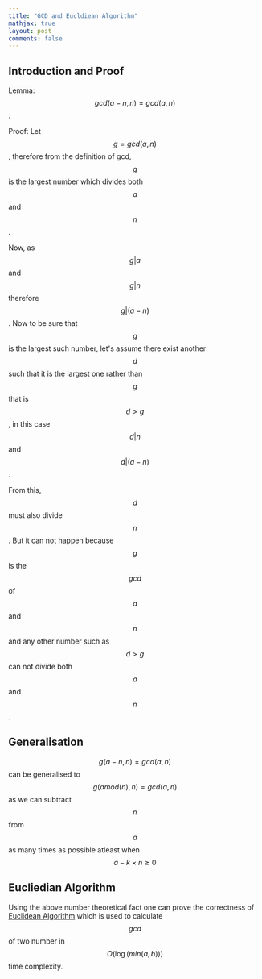 ```yaml
---
title: "GCD and Eucldiean Algorithm"
mathjax: true
layout: post
comments: false
---
```


## Introduction and Proof

Lemma: $$gcd(a - n, n) = gcd(a, n)$$.

Proof: Let $$g = gcd(a, n)$$, therefore from the definition of gcd, $$g$$ is the largest
number which divides both $$a$$ and $$n$$.

Now, as $$g|a$$ and $$g|n$$ therefore $$g|(a-n)$$. Now to be sure that $$g$$ is
the largest such number, let's assume there exist another $$d$$ such that it is
the largest one rather than $$g$$ that is $$d > g$$, in this case $$d|n$$ and
$$d|(a-n)$$.

From this, $$d$$ must also divide $$n$$. But it can not happen because $$g$$ is
the $$gcd$$ of $$a$$ and $$n$$ and any other number such as $$d > g$$ can not divide
both $$a$$ and $$n$$.

## Generalisation

$$g(a-n, n) = gcd(a, n)$$ can be generalised to $$g(a mod(n), n) = gcd(a, n)$$
as we can subtract $$n$$ from $$a$$ as many times as possible atleast when $$a -
k \times n \geq 0$$

## Eucliedian Algorithm

Using the above number theoretical fact one can prove the correctness of
[Euclidean Algorithm](https://en.wikipedia.org/wiki/Euclidean_algorithm) which
is used to calculate $$gcd$$ of two number in $$O(\log(min(a, b)))$$ time
complexity.
